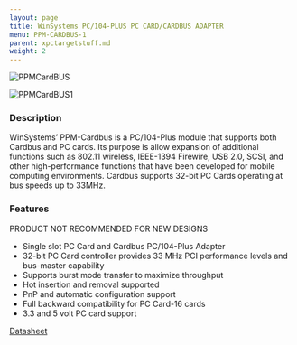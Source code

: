 ```yaml
---
layout: page
title: WinSystems PC/104-PLUS PC CARD/CARDBUS ADAPTER
menu: PPM-CARDBUS-1
parent: xpctargetstuff.md
weight: 2
---
```


![PPMCardBUS](https://www.winsystems.com/wp-content/uploads/2015/01/PPM-CARDBUS-1-1000x1000.jpg?raw=true)

![PPMCardBUS1](https://github.com/armlab-clemson/armlab_inventory/blob/gh-pages/images/PPM-CARDBUS-1-1000x1000.jpg?raw=true)

### Description

WinSystems’ PPM-Cardbus is a PC/104-Plus module that supports both Cardbus and PC cards. Its purpose is allow expansion of additional functions such as 802.11 wireless, IEEE-1394 Firewire, USB 2.0, SCSI, and other high-performance functions that have been developed for mobile computing environments. Cardbus supports 32-bit PC Cards operating at bus speeds up to 33MHz.

### Features

PRODUCT NOT RECOMMENDED FOR NEW DESIGNS

* Single slot PC Card and Cardbus PC/104-Plus Adapter
* 32-bit PC Card controller provides 33 MHz PCI
 performance levels and bus-master capability
* Supports burst mode transfer to maximize throughput
* Hot insertion and removal supported
* PnP and automatic configuration support
* Full backward compatibility for PC Card-16 cards
* 3.3 and 5 volt PC card support

[Datasheet](https://www.winsystems.com/wp-content/uploads/datasheets/ppm-cardbus-1-ds.pdf)
